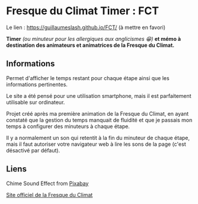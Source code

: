 # Fresque du Climat Timer : FCT

Le lien : https://guillaumeslash.github.io/FCT/ (à mettre en favori)

**Timer** _(ou minuteur pour les allergiques aux anglicismes 😁)_ **et mémo à destination des animateurs et animatrices de la Fresque du Climat.**

## Informations

Permet d'afficher le temps restant pour chaque étape ainsi que les informations pertinentes.

Le site a été pensé pour une utilisation smartphone, mais il est parfaitement utilisable sur ordinateur.

Projet créé après ma première animation de la Fresque du Climat, en ayant constaté que la gestion du temps manquait de fluidité et que je passais mon temps à configurer des minuteurs à chaque étape.

Il y a normalement un son qui retentit à la fin du minuteur de chaque étape, mais il faut autoriser votre navigateur web à lire les sons de la page (c'est désactivé par défaut).

## Liens

Chime Sound Effect from <a href="https://pixabay.com/?utm_source=link-attribution&utm_medium=referral&utm_campaign=music&utm_content=46486">Pixabay</a>

<a href="https://association.climatefresk.org">Site officiel de la Fresque du Climat</a>
